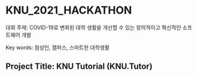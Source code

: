 # KNU_2021_HACKATHON
  대회 주제: COVID-19로 변화된 대학 생활을 개선할 수 있는 창의적이고 혁신적인 소프트웨어 개발


  Key words: 첨성인, 캠퍼스, 스마트한 대학생활
## Project Title: KNU Tutorial (KNU.Tutor)
